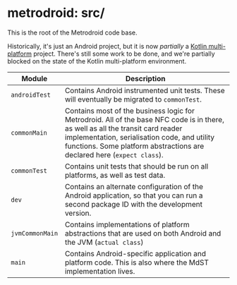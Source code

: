 # metrodroid: src/

This is the root of the Metrodroid code base.

Historically, it's just an Android project, but it is now _partially_ a [Kotlin multi-platform][kmp]
project.  There's still some work to be done, and we're partially blocked on the state of the Kotlin
multi-platform environment.

Module          | Description
--------------- | --------------------
`androidTest`   | Contains Android instrumented unit tests. These will eventually be migrated to `commonTest`.
`commonMain`    | Contains most of the business logic for Metrodroid.  All of the base NFC code is in there, as well as all the transit card reader implementation, serialisation code, and utility functions. Some platform abstractions are declared here (`expect class`).
`commonTest`    | Contains unit tests that should be run on all platforms, as well as test data.
`dev`           | Contains an alternate configuration of the Android application, so that you can run a second package ID with the development version.
`jvmCommonMain` | Contains implementations of platform abstractions that are used on both Android and the JVM (`actual class`)
`main`          | Contains Android-specific application and platform code. This is also where the MdST implementation lives.

[kmp]: https://kotlinlang.org/docs/reference/multiplatform.html